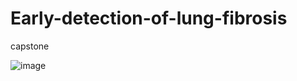 # Early-detection-of-lung-fibrosis
capstone 




![image](https://github.com/user-attachments/assets/08e0eddf-9ac0-4e37-818a-ed7a658f3e01)
